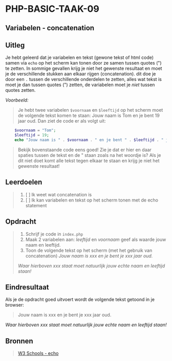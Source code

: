 # PHP-BASIC-TAAK-09
## Variabelen - concatenation
## Uitleg
Je hebt geleerd dat je variabelen en tekst (gewone tekst of html code) samen via `echo` op het scherm kan tonen door ze samen tussen quotes (") te zetten. In sommige gevallen krijg je niet het gewenste resultaat en moet je de verschillende stukken aan elkaar rijgen (concatenation). dit doe je door een `.` tussen de verschillende onderdelen te zetten, alles wat tekst is moet je dan tussen quotes (") zetten, de variabelen moet je _niet_ tussen quotes zetten.

_Voorbeeld:_  
>Je hebt twee variabelen `$voornaam` en `$leeftijd` op het scherm moet de volgende tekst komen te staan: Jouw naam is Tom en je bent 19 jaar oud. Dan ziet de code er als volgt uit:
```php
    $voornaam = "Tom";
    $leeftijd = 19;
    echo "Jouw naam is " . $voornaam . " en je bent " . $leeftijd . " jaar oud.";
```
>Bekijk bovenstaande code eens goed! Zie je dat er hier en daar spaties tussen de tekst en de " staan zoals na het woordje is? Als je dit niet doet komt alle tekst tegen elkaar te staan en krijg je niet het gewenste resultaat!
>
## Leerdoelen
>1. [ ] Ik weet wat concatenation is
>2. [ ] Ik kan variabelen en tekst op het scherm tonen met de echo statement

## Opdracht
>1. Schrijf je code in `index.php`
>2. Maak 2 variabelen aan: _leeftijd_ en _voornaam_ geef als waarde jouw naam en leeftijd.
>3. Toon de volgende tekst op het scherm (met het gebruik van concatenation) _Jouw naam is xxx en je bent je xxx jaar oud._
>
>_Waar hierboven xxx staat moet natuurlijk jouw echte naam en leeftijd staan!_

## Eindresultaat
Als je de opdracht goed uitvoert wordt de volgende tekst getoond in je browser: 
>Jouw naam is xxx en je bent je xxx jaar oud.  
>
_Waar hierboven xxx staat moet natuurlijk jouw echte naam en leeftijd staan!_

## Bronnen
>[W3 Schools - echo](https://www.w3schools.com/php/php_echo_print.asp)